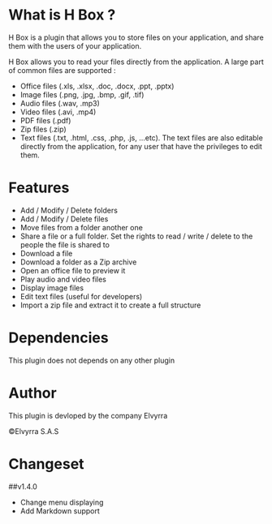 # What is H Box ?

H Box is a plugin that allows you to store files on your application, and share them with the users of your application.

H Box allows you to read your files directly from the application. A large part of common files are supported :

* Office files (.xls, .xlsx, .doc, .docx, .ppt, .pptx)
* Image files (.png, .jpg, .bmp, .gif, .tif)
* Audio files (.wav, .mp3)
* Video files (.avi, .mp4)
* PDF files (.pdf)
* Zip files (.zip)
* Text files (.txt, .html, .css, .php, .js, ...etc). The text files are also editable directly from the application, for any user that have the privileges to edit them.

# Features
* Add / Modify / Delete folders
* Add / Modify / Delete files
* Move files from a folder another one
* Share a file or a full folder. Set the rights to read / write / delete to the people the file is shared to
* Download a file
* Download a folder as a Zip archive
* Open an office file to preview it
* Play audio and video files
* Display image files
* Edit text files (useful for developers)
* Import a zip file and extract it to create a full structure


# Dependencies
This plugin does not depends on any other plugin

# Author
This plugin is devloped by the company Elvyrra

©Elvyrra S.A.S

# Changeset
##v1.4.0
* Change menu displaying
* Add Markdown support